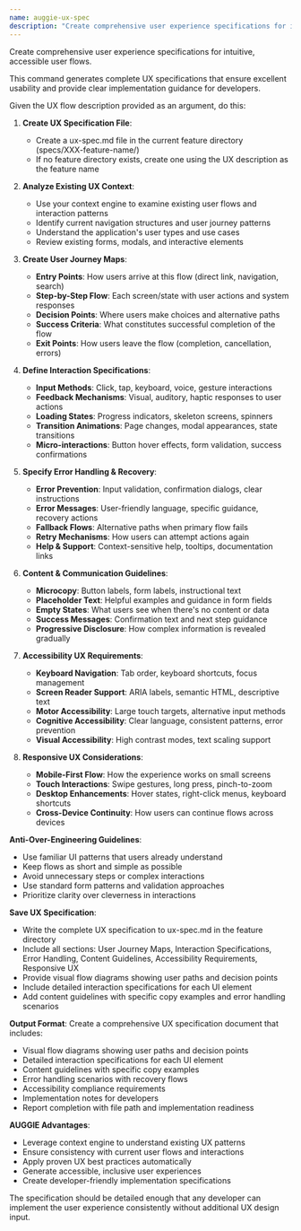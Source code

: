 ```yaml
---
name: auggie-ux-spec
description: "Create comprehensive user experience specifications for intuitive, accessible user flows. This ensures excellent usability and clear implementation guidance."
---
```


Create comprehensive user experience specifications for intuitive, accessible user flows.

This command generates complete UX specifications that ensure excellent usability and provide clear implementation guidance for developers.

Given the UX flow description provided as an argument, do this:

1. **Create UX Specification File**:
   - Create a ux-spec.md file in the current feature directory (specs/XXX-feature-name/)
   - If no feature directory exists, create one using the UX description as the feature name

2. **Analyze Existing UX Context**:
   - Use your context engine to examine existing user flows and interaction patterns
   - Identify current navigation structures and user journey patterns
   - Understand the application's user types and use cases
   - Review existing forms, modals, and interactive elements

2. **Create User Journey Maps**:
   - **Entry Points**: How users arrive at this flow (direct link, navigation, search)
   - **Step-by-Step Flow**: Each screen/state with user actions and system responses
   - **Decision Points**: Where users make choices and alternative paths
   - **Success Criteria**: What constitutes successful completion of the flow
   - **Exit Points**: How users leave the flow (completion, cancellation, errors)

3. **Define Interaction Specifications**:
   - **Input Methods**: Click, tap, keyboard, voice, gesture interactions
   - **Feedback Mechanisms**: Visual, auditory, haptic responses to user actions
   - **Loading States**: Progress indicators, skeleton screens, spinners
   - **Transition Animations**: Page changes, modal appearances, state transitions
   - **Micro-interactions**: Button hover effects, form validation, success confirmations

4. **Specify Error Handling & Recovery**:
   - **Error Prevention**: Input validation, confirmation dialogs, clear instructions
   - **Error Messages**: User-friendly language, specific guidance, recovery actions
   - **Fallback Flows**: Alternative paths when primary flow fails
   - **Retry Mechanisms**: How users can attempt actions again
   - **Help & Support**: Context-sensitive help, tooltips, documentation links

5. **Content & Communication Guidelines**:
   - **Microcopy**: Button labels, form labels, instructional text
   - **Placeholder Text**: Helpful examples and guidance in form fields
   - **Empty States**: What users see when there's no content or data
   - **Success Messages**: Confirmation text and next step guidance
   - **Progressive Disclosure**: How complex information is revealed gradually

6. **Accessibility UX Requirements**:
   - **Keyboard Navigation**: Tab order, keyboard shortcuts, focus management
   - **Screen Reader Support**: ARIA labels, semantic HTML, descriptive text
   - **Motor Accessibility**: Large touch targets, alternative input methods
   - **Cognitive Accessibility**: Clear language, consistent patterns, error prevention
   - **Visual Accessibility**: High contrast modes, text scaling support

7. **Responsive UX Considerations**:
   - **Mobile-First Flow**: How the experience works on small screens
   - **Touch Interactions**: Swipe gestures, long press, pinch-to-zoom
   - **Desktop Enhancements**: Hover states, right-click menus, keyboard shortcuts
   - **Cross-Device Continuity**: How users can continue flows across devices

**Anti-Over-Engineering Guidelines**:
- Use familiar UI patterns that users already understand
- Keep flows as short and simple as possible
- Avoid unnecessary steps or complex interactions
- Use standard form patterns and validation approaches
- Prioritize clarity over cleverness in interactions

**Save UX Specification**:
- Write the complete UX specification to ux-spec.md in the feature directory
- Include all sections: User Journey Maps, Interaction Specifications, Error Handling, Content Guidelines, Accessibility Requirements, Responsive UX
- Provide visual flow diagrams showing user paths and decision points
- Include detailed interaction specifications for each UI element
- Add content guidelines with specific copy examples and error handling scenarios

**Output Format**:
Create a comprehensive UX specification document that includes:
- Visual flow diagrams showing user paths and decision points
- Detailed interaction specifications for each UI element
- Content guidelines with specific copy examples
- Error handling scenarios with recovery flows
- Accessibility compliance requirements
- Implementation notes for developers
- Report completion with file path and implementation readiness

**AUGGIE Advantages**:
- Leverage context engine to understand existing UX patterns
- Ensure consistency with current user flows and interactions
- Apply proven UX best practices automatically
- Generate accessible, inclusive user experiences
- Create developer-friendly implementation specifications

The specification should be detailed enough that any developer can implement the user experience consistently without additional UX design input.
